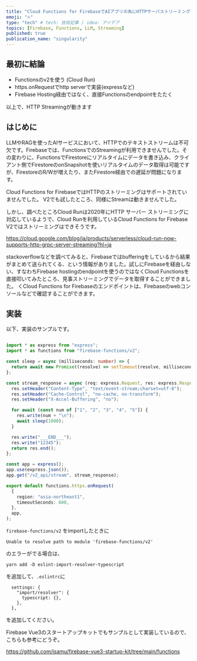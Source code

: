 ```yaml
---
title: "Cloud Functions for FirebaseでAIアプリの為にHTTPサーバストリーミングを使う"
emoji: "🔥"
type: "tech" # tech: 技術記事 / idea: アイデア
topics: [Firebase, Functions, LLM, Streaming]
published: true
publication_name: "singularity"
---
```


## 最初に結論

- Functionsのv2を使う (Cloud Run)
- https.onRequestでhttp serverで実装(expressなど)
- Firebase Hosting経由ではなく、直接Functionsのendpointをたたく

以上で、HTTP Streamingが動きます

## はじめに

LLMやRAGを使ったAIサービスにおいて、HTTPでのテキストストリームは不可欠です。Firebaseでは、FunctionsでのStreamingが利用できませんでした。その変わりに、FunctionsでFirestoreにリアルタイムにデータを書き込み、クライアント側でFirestoreのonSnapshotを使いリアルタイムのデータ取得は可能ですが、FirestoreのR/Wが増えたり、またFirestore経由での遅延が問題になります。

Cloud Functions for FirebaseではHTTPのストリーミングはサポートされていませんでした。
V2でも試したところ、同様にStreamは動きませんでした。

しかし、調べたところCloud Runは2020年にHTTP サーバー ストリーミングに対応しているようで、Cloud Runを利用しているCloud Functions for Firebase V2ではストリーミングはできそうです。

https://cloud.google.com/blog/ja/products/serverless/cloud-run-now-supports-http-grpc-server-streaming?hl=ja

stackoverflowなどを調べてみると、Firebaseではbufferingをしているから結果がまとめて送られてくる、という情報がありました。試しにFirebaseを経由しない、すなわちFirebase hostingのendpointを使うのではなくCloud Functionsを直接叩いてみたところ、見事ストリーミングでデータを取得することができました。
くCloud Functions for Firebaseのエンドポイントは、Firebaseのwebコンソールなどで確認することができます。

## 実装

以下、実装のサンプルです。

```TypeScript

import * as express from "express";
import * as functions from "firebase-functions/v2";

const sleep = async (milliseconds: number) => {
  return await new Promise((resolve) => setTimeout(resolve, milliseconds));
};

const stream_response = async (req: express.Request, res: express.Response) => {
  res.setHeader("Content-Type", "text/event-stream;charset=utf-8");
  res.setHeader("Cache-Control", "no-cache, no-transform");
  res.setHeader("X-Accel-Buffering", "no");

  for await (const num of ["1", "2", "3", "4", "5"]) {
    res.write(num + "\n");
    await sleep(1000);
  }

  res.write("___END___");
  res.write("12345");
  return res.end();
};

const app = express();
app.use(express.json());
app.get("/v2_api/stream", stream_response);

export default functions.https.onRequest(
  {
    region: "asia-northeast1",
    timeoutSeconds: 600,
  },
  app,
);
```

`firebase-functions/v2` をimportしたときに

```
Unable to resolve path to module 'firebase-functions/v2'
```

のエラーがでる場合は、

```
yarn add -D eslint-import-resolver-typescript
```
を追加して、`.eslintrc`に

```
  settings: {
    "import/resolver": {
      typescript: {},
    },
  },
```

を追加してください。


Firebase Vue3のスタートアップキットでもサンプルとして実装しているので、こちらも参考にどうぞ。

https://github.com/isamu/firebase-vue3-startup-kit/tree/main/functions


